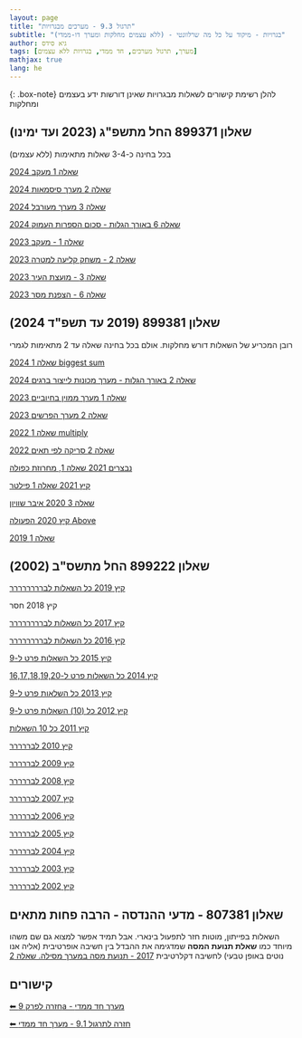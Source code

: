 ```yaml
---
layout: page
title: "תרגול 9.3 - מערכים מבגרויות"
subtitle: "בגרויות - מיקוד על כל מה שרלוונטי - (ללא עצמים מחלקות ומערך דו-ממדי)"
author: גיא סידס
tags: [מערך, תרגול מערכים, חד ממדי, בגרויות ללא עצמים]
mathjax: true
lang: he
---
```


{: .box-note}
להלן רשימת קישורים לשאלות מבגרויות שאינן דורשות ידע בעצמים ומחלקות


## שאלון 899371 החל מתשפ"ג (2023 ועד ימינו)
בכל בחינה כ-3-4 שאלות מתאימות (ללא עצמים)


[2024 שאלה 1 מעקב](/bagruyot/2024.6.371.pdf)

[2024 שאלה 2 מערך סיסמאות](/bagruyot/2024.6.371.pdf)

[2024 שאלה 3 מערך מעורבל](/bagruyot/2024.6.371.pdf)

[2024 שאלה 6 באורך הגלות - סכום הספרות העמוק](/bagruyot/2024.6.371.pdf)


[2023 שאלה 1 - מעקב](/bagruyot/2023.6.371.pdf)

[2023 שאלה 2 - משחק קליעה למטרה](/bagruyot/2023.6.371.pdf)

[2023 שאלה 3 - מועצת העיר](/bagruyot/2023.6.371.pdf)

[2023 שאלה 6 - הצפנת מסר](/bagruyot/2023.6.371.pdf)



## שאלון 899381 (2019 עד תשפ"ד 2024)
רובן המכריע של השאלות דורש מחלקות. אולם בכל בחינה שאלה עד 2 מתאימות לגמרי


[2024 שאלה 1 biggest sum](/bagruyot/2024.6.381.pdf)

[2024 שאלה 2 באורך הגלות - מערך מכונות לייצור ברגים](/bagruyot/2024.6.381.pdf)


[2023 שאלה 1 מערך ממוין בחיוביים](/bagruyot/2023.6.381.pdf)

[2023 שאלה 2 מערך הפרשים](/bagruyot/2023.6.381.pdf)



[2022 שאלה 1 multiply](/bagruyot/2022.6.381.pdf)

[2022 שאלה 2 סריקה לפי תאים](/bagruyot/2022.6.381.pdf)


[נבצרים 2021 שאלה 1, מחרוזת כפולה](/bagruyot/2021.5.381.pdf)

[קיץ 2021 שאלה 1 פילטר](/bagruyot/2021.6.381.pdf)


[שאלה 3 2020 איבר שוויון](/bagruyot/2020.5.381.pdf)

[קיץ 2020 הפעולה Above](/bagruyot/2020.6.381.pdf)


[2019 שאלה 1](/bagruyot/2019.6.381.pdf)





## שאלון 899222 החל מתשס"ב (2002)

[קיץ 2019 כל השאלות לברררררררר](/bagruyot/2019.6.222.pdf)

קיץ 2018 חסר

[קיץ 2017 כל השאלות לברררררררר](/bagruyot/2017.6.222.pdf)

[קיץ 2016 כל השאלות לברררררררר](/bagruyot/2016.6.222.pdf)

[קיץ 2015 כל השאלות פרט ל-9](/bagruyot/2015.6.222.pdf)

[קיץ 2014 כל השאלות פרט ל-16,17,18,19,20](/bagruyot/2014.6.222.pdf)

[קיץ 2013 כל השלאות פרט ל-9](/bagruyot/2013.6.222.pdf)

[קיץ 2012 כל (10) השאלות פרט ל-9](/bagruyot/2012.6.222.pdf)

[קיץ 2011 כל 10 השאלות](/bagruyot/2011.6.222.pdf)

[קיץ 2010 לבררררר](/bagruyot/2010.6.222.pdf)

[קיץ 2009 לבררררר](/bagruyot/2009.6.222.pdf)

[קיץ 2008 לבררררר](/bagruyot/2008.6.222.pdf)

[קיץ 2007 לבררררר](/bagruyot/2007.6.222.pdf)

[קיץ 2006 לבררררר](/bagruyot/2006.6.222.pdf)

[קיץ 2005 לבררררר](/bagruyot/2005.6.222.pdf)

[קיץ 2004 לבררררר](/bagruyot/2004.6.222.pdf)

[קיץ 2003 לבררררר](/bagruyot/2003.6.222.pdf)

[קיץ 2002 לבררררר](/bagruyot/2002.6.222.pdf)

## שאלון 807381 - מדעי ההנדסה - הרבה פחות מתאים
השאלות בפייתון, מוטות חזר לתפעול בינארי. אבל תמיד אפשר למצוא גם שם משהו מיוחד כמו **שאלת תנועת המסה** שמדגימה את ההבדל בין חשיבה אופרטיבית (אליה אנו נוטים באופן טבעי) לחשיבה דקלרטיבית
[2017 - תנועת מסה במערך מסילה. שאלה 2](https://meyda.education.gov.il/sheeloney_bagrut/2017/6/HEB/807381.pdf)


## קישורים

[⬅ חזרה לפרק 9a - מערך חד ממדי](/cs2/Chapter9a)

[⬅ חזרה לתרגול 9.1 - מערך חד ממדי](/cs2/Chapter9Ex9.1)

